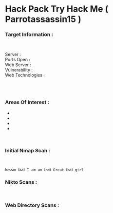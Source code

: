 # Hack Pack Try Hack Me ( Parrotassassin15 )

### Target Information :

<br />

Server :  <br>
Ports Open :  <br>
Web Server :  <br> 
Vulnerability : <br>
Web Technologies : 

<br />
<br />

### Areas Of Interest :

* 
* 
* 
* 


<br>

### Initial Nmap Scan :

<br>


```
hewwo UwU I am an UwU Great UwU girl
```


### Nikto Scans : 

<br>

### Web Directory Scans :